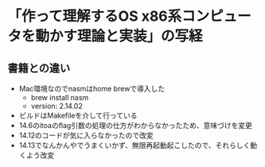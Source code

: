 # 「作って理解するOS x86系コンピュータを動かす理論と実装」の写経

## 書籍との違い

* Mac環境なのでnasmはhome brewで導入した
    * brew install nasm
    * version: 2.14.02
* ビルドはMakefileを介して行っている
* 14.6のitoaのflag引数の処理の仕方がわからなかったため、意味づけを変更
* 14.12のコードが気に入らなかったので改変
* 14.13でなんかんやでうまくいかず、無限再起動起こしたので、それらしく動くよう改変
